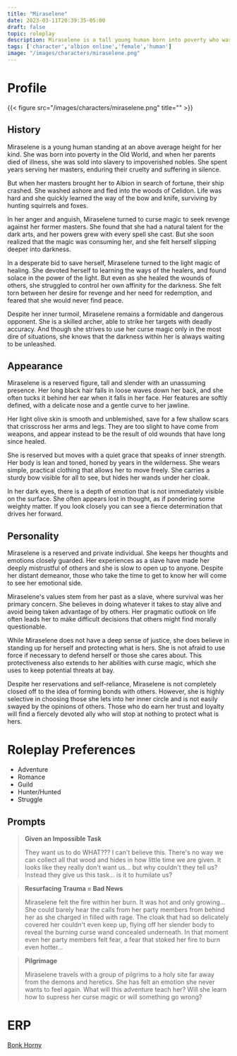 ```yaml
---
title: "Miraselene"
date: 2023-03-11T20:39:35-05:00
draft: false
topic: roleplay
description: Miraselene is a tall young human born into poverty who was sold into slavery to impoverished nobles. She endured years of cruelty from her masters until their ship crashed in Albion. Miraselene survived by hunting in the woods and turned to curse magic for revenge against her former masters. She soon realized the magic was consuming her and turned to healing magic for redemption. Miraselene is torn between her desire for revenge and her need for redemption, but remains a skilled archer and dangerous opponent.
tags: ['character','albion online','female','human']
image: "/images/characters/miraselene.png"
---
```



# Profile
{{< figure src="/images/characters/miraselene.png" title="" >}}

## History
Miraselene is a young human standing at an above average height for her kind. She was born into poverty in the Old World, and when her parents died of illness, she was sold into slavery to impoverished nobles. She spent years serving her masters, enduring their cruelty and suffering in silence.

But when her masters brought her to Albion in search of fortune, their ship crashed.  She washed ashore and fled into the woods of Celidon.  Life was hard and she quickly learned the way of the bow and knife, surviving by hunting squirrels and foxes.

In her anger and anguish, Miraselene turned to curse magic to seek revenge against her former masters. She found that she had a natural talent for the dark arts, and her powers grew with every spell she cast. But she soon realized that the magic was consuming her, and she felt herself slipping deeper into darkness.

In a desperate bid to save herself, Miraselene turned to the light magic of healing. She devoted herself to learning the ways of the healers, and found solace in the power of the light. But even as she healed the wounds of others, she struggled to control her own affinity for the darkness. She felt torn between her desire for revenge and her need for redemption, and feared that she would never find peace.

Despite her inner turmoil, Miraselene remains a formidable and dangerous opponent. She is a skilled archer, able to strike her targets with deadly accuracy. And though she strives to use her curse magic only in the most dire of situations, she knows that the darkness within her is always waiting to be unleashed. 

## Appearance
Miraselene is a reserved figure, tall and slender with an unassuming presence. Her long black hair falls in loose waves down her back, and she often tucks it behind her ear when it falls in her face. Her features are softly defined, with a delicate nose and a gentle curve to her jawline.

Her light olive skin is smooth and unblemished, save for a few shallow scars that crisscross her arms and legs. They are too slight to have come from weapons, and appear instead to be the result of old wounds that have long since healed.

She is reserved but moves with a quiet grace that speaks of inner strength. Her body is lean and toned, honed by years in the wilderness. She wears simple, practical clothing that allows her to move freely.  She carries a sturdy bow visible for all to see, but hides her wands under her cloak.

In her dark eyes, there is a depth of emotion that is not immediately visible on the surface. She often appears lost in thought, as if pondering some weighty matter.  If you look closely you can see a fierce determination that drives her forward.

## Personality
Miraselene is a reserved and private individual.  She keeps her thoughts and emotions closely guarded. Her experiences as a slave have made her deeply mistrustful of others and she is slow to open up to anyone. Despite her distant demeanor, those who take the time to get to know her will come to see her emotional side.

Miraselene's values stem from her past as a slave, where survival was her primary concern. She believes in doing whatever it takes to stay alive and avoid being taken advantage of by others. Her pragmatic outlook on life often leads her to make difficult decisions that others might find morally questionable.

While Miraselene does not have a deep sense of justice, she does believe in standing up for herself and protecting what is hers. She is not afraid to use force if necessary to defend herself or those she cares about. This protectiveness also extends to her abilities with curse magic, which she uses to keep potential threats at bay.

Despite her reservations and self-reliance, Miraselene is not completely closed off to the idea of forming bonds with others. However, she is highly selective in choosing those she lets into her inner circle and is not easily swayed by the opinions of others. Those who do earn her trust and loyalty will find a fiercely devoted ally who will stop at nothing to protect what is hers. 

# Roleplay Preferences
- Adventure
- Romance
- Guild
- Hunter/Hunted
- Struggle

## Prompts
> **Given an Impossible Task**
>
> They want us to do WHAT??? I can't believe this.  There's no way we can collect all that wood and hides in how little time we are given.  It looks like they really don't want us... but why couldn't they tell us?  Instead they give us this task... is it to humilate us? 

> **Resurfacing Trauma = Bad News**
>
> Miraselene felt the fire within her burn.  It was hot and only growing... She could barely hear the calls from her party members from behind her as she charged in filled with rage.  The cloak that had so delicately covered her couldn't even keep up, flying off her slender body to reveal the burning curse wand concealed underneath.  In that moment even her party members felt fear, a fear that stoked her fire to burn even hotter...

> **Pilgrimage**
>
> Miraselene travels with a group of pilgrims to a holy site far away from the demons and heretics.  She has felt an emotion she never wants to feel again.  What will this adventure teach her?  Will she learn how to supress her curse magic or will something go wrong?

# ERP
[Bonk Horny](https://www.youtube.com/watch?v=yjFfyLsJg78)